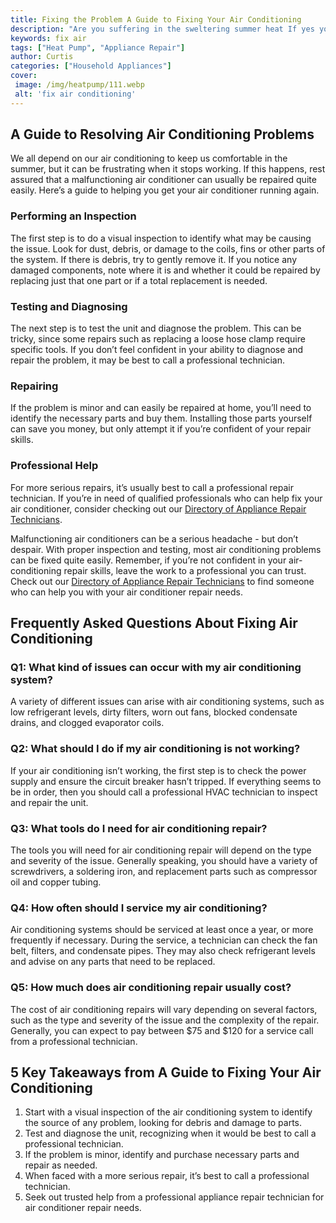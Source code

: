 ```yaml
---
title: Fixing the Problem A Guide to Fixing Your Air Conditioning
description: "Are you suffering in the sweltering summer heat If yes youre likely facing an air conditioning issue Get the guidance and tips you need to fix your AC with this easy to follow guide"
keywords: fix air
tags: ["Heat Pump", "Appliance Repair"]
author: Curtis
categories: ["Household Appliances"]
cover: 
 image: /img/heatpump/111.webp
 alt: 'fix air conditioning'
---
```

## A Guide to Resolving Air Conditioning Problems 

We all depend on our air conditioning to keep us comfortable in the summer, but it can be frustrating when it stops working. If this happens, rest assured that a malfunctioning air conditioner can usually be repaired quite easily. Here’s a guide to helping you get your air conditioner running again.

### Performing an Inspection 

The first step is to do a visual inspection to identify what may be causing the issue. Look for dust, debris, or damage to the coils, fins or other parts of the system. If there is debris, try to gently remove it. If you notice any damaged components, note where it is and whether it could be repaired by replacing just that one part or if a total replacement is needed. 

### Testing and Diagnosing

The next step is to test the unit and diagnose the problem. This can be tricky, since some repairs such as replacing a loose hose clamp require specific tools. If you don’t feel confident in your ability to diagnose and repair the problem, it may be best to call a professional technician. 

### Repairing

If the problem is minor and can easily be repaired at home, you’ll need to identify the necessary parts and buy them. Installing those parts yourself can save you money, but only attempt it if you’re confident of your repair skills.

### Professional Help

For more serious repairs, it’s usually best to call a professional repair technician. If you’re in need of qualified professionals who can help fix your air conditioner, consider checking out our [Directory of Appliance Repair Technicians](./pages/appliance-repair-technicians). 

Malfunctioning air conditioners can be a serious headache - but don’t despair. With proper inspection and testing, most air conditioning problems can be fixed quite easily. Remember, if you’re not confident in your air-conditioning repair skills, leave the work to a professional you can trust. Check out our [Directory of Appliance Repair Technicians](./pages/appliance-repair-technicians) to find someone who can help you with your air conditioner repair needs.

## Frequently Asked Questions About Fixing Air Conditioning

### Q1: What kind of issues can occur with my air conditioning system? 
A variety of different issues can arise with air conditioning systems, such as low refrigerant levels, dirty filters, worn out fans, blocked condensate drains, and clogged evaporator coils.

### Q2: What should I do if my air conditioning is not working? 
If your air conditioning isn’t working, the first step is to check the power supply and ensure the circuit breaker hasn’t tripped. If everything seems to be in order, then you should call a professional HVAC technician to inspect and repair the unit. 

### Q3: What tools do I need for air conditioning repair? 
The tools you will need for air conditioning repair will depend on the type and severity of the issue. Generally speaking, you should have a variety of screwdrivers, a soldering iron, and replacement parts such as compressor oil and copper tubing. 

### Q4: How often should I service my air conditioning? 
Air conditioning systems should be serviced at least once a year, or more frequently if necessary. During the service, a technician can check the fan belt, filters, and condensate pipes. They may also check refrigerant levels and advise on any parts that need to be replaced. 

### Q5: How much does air conditioning repair usually cost? 
The cost of air conditioning repairs will vary depending on several factors, such as the type and severity of the issue and the complexity of the repair. Generally, you can expect to pay between $75 and $120 for a service call from a professional technician.

## 5 Key Takeaways from A Guide to Fixing Your Air Conditioning 

1. Start with a visual inspection of the air conditioning system to identify the source of any problem, looking for debris and damage to parts. 
2. Test and diagnose the unit, recognizing when it would be best to call a professional technician. 
3. If the problem is minor, identify and purchase necessary parts and repair as needed. 
4. When faced with a more serious repair, it’s best to call a professional technician. 
5. Seek out trusted help from a professional appliance repair technician for air conditioner repair needs.

